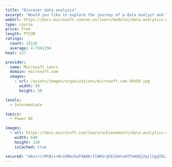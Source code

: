 ```yaml
---
title: "Discover data analysis"
excerpt: "Would you like to explore the journey of a data analyst and learn how a data analyst tells a story with data? In this module, you will explore the different roles in data and learn the different tasks of a data analyst."
webUrl: https://docs.microsoft.com/en-us/learn/modules/data-analytics-microsoft/
type: course
price: Free
length: PT23M
ratings:
  count: 15126
  average: 4.7941294
heat: 127

provider:
  name: Microsoft Learn
  domain: microsoft.com
  images:
    - url: /assets/images/organizations/microsoft.com-50x50.jpg
      width: 50
      height: 50

levels:
  - Intermediate

topics:
  - Power BI

images:
  - url: https://docs.microsoft.com/learn/achievements/data-analytics-and-microsoft-social.png
    width: 640
    height: 320
    isCached: true

secured: "GAs+//rMtDi++W/o5MmihwT4AOKr1lWRGrghECbHto4XTUmUQj2pilCgqTbLJ6LfqgabbOMkwFAxNPfZ0/pEAvAdvoKmHBbSGKkc66P++MBb1ez3MdiIhpnU0PlzlE7EL5YVZ3BlV+UJjBwlivD8xGckf3iUi2XJztBZ3S6N0CYUBI8FoZuAfJwjgoTBVbJyZuIuwqJ6KgIHcfh5Gf2r1HJ+3a0a13o5PTvXZRr5DY+g1pulbg8Zbu2Qb+tOjLEanF/6JzLx/GBnNtWsHKpX0HOHN7L/jO8eYVyU96t+UYBBj6J0hzDDvH3kBRfLZpiXuk9XYRPYrXAMUo/J05NSEUDWD4UIozo8Dk14A+ssHY/XWgLk7rjCvxpozz6O+8QqCtdIEEv9DY/ojcs9zDpQuDg1xB0cD1WSTFK6Sgdy3Tdzy7RZ2VGVrHT7Q9lhn8sW;oEfDrTqwOhntJvdokOcDRg=="
---
```


